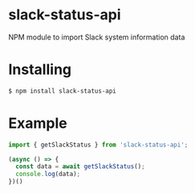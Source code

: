# slack-status-api
NPM module to import Slack system information data

# Installing
```bash
$ npm install slack-status-api
```

# Example
```typescript
import { getSlackStatus } from 'slack-status-api';

(async () => {
  const data = await getSlackStatus();
  console.log(data);
})()
```
